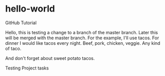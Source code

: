 # hello-world
GitHub Tutorial

Hello, this is testing a change to a branch of the master branch.  Later this will be merged with the master branch.  For the example, I'll use tacos.  For dinner I would like tacos every night.  Beef, pork, chicken, veggie.  Any kind of taco.

And don't forget about sweet potato tacos.

Testing Project tasks
